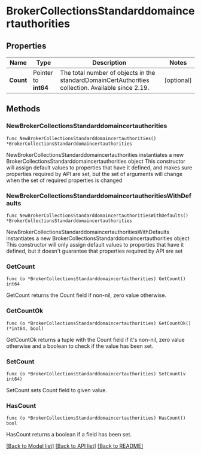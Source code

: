 # BrokerCollectionsStandarddomaincertauthorities

## Properties

Name | Type | Description | Notes
------------ | ------------- | ------------- | -------------
**Count** | Pointer to **int64** | The total number of objects in the standardDomainCertAuthorities collection. Available since 2.19. | [optional] 

## Methods

### NewBrokerCollectionsStandarddomaincertauthorities

`func NewBrokerCollectionsStandarddomaincertauthorities() *BrokerCollectionsStandarddomaincertauthorities`

NewBrokerCollectionsStandarddomaincertauthorities instantiates a new BrokerCollectionsStandarddomaincertauthorities object
This constructor will assign default values to properties that have it defined,
and makes sure properties required by API are set, but the set of arguments
will change when the set of required properties is changed

### NewBrokerCollectionsStandarddomaincertauthoritiesWithDefaults

`func NewBrokerCollectionsStandarddomaincertauthoritiesWithDefaults() *BrokerCollectionsStandarddomaincertauthorities`

NewBrokerCollectionsStandarddomaincertauthoritiesWithDefaults instantiates a new BrokerCollectionsStandarddomaincertauthorities object
This constructor will only assign default values to properties that have it defined,
but it doesn't guarantee that properties required by API are set

### GetCount

`func (o *BrokerCollectionsStandarddomaincertauthorities) GetCount() int64`

GetCount returns the Count field if non-nil, zero value otherwise.

### GetCountOk

`func (o *BrokerCollectionsStandarddomaincertauthorities) GetCountOk() (*int64, bool)`

GetCountOk returns a tuple with the Count field if it's non-nil, zero value otherwise
and a boolean to check if the value has been set.

### SetCount

`func (o *BrokerCollectionsStandarddomaincertauthorities) SetCount(v int64)`

SetCount sets Count field to given value.

### HasCount

`func (o *BrokerCollectionsStandarddomaincertauthorities) HasCount() bool`

HasCount returns a boolean if a field has been set.


[[Back to Model list]](../README.md#documentation-for-models) [[Back to API list]](../README.md#documentation-for-api-endpoints) [[Back to README]](../README.md)


